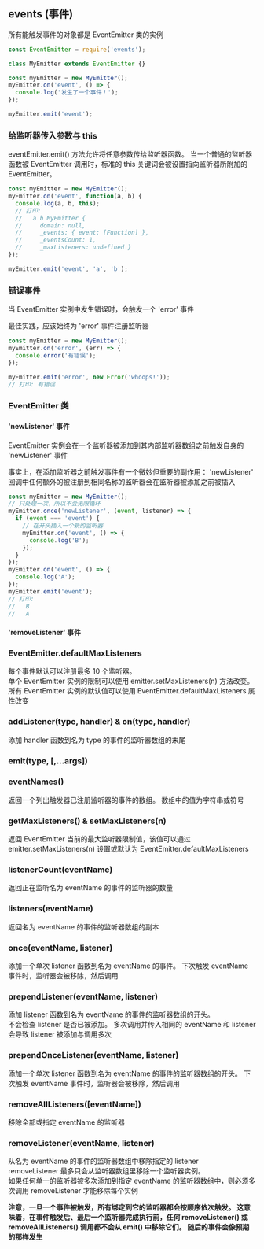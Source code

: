## events (事件)

所有能触发事件的对象都是 EventEmitter 类的实例

```js
const EventEmitter = require('events');

class MyEmitter extends EventEmitter {}

const myEmitter = new MyEmitter();
myEmitter.on('event', () => {
  console.log('发生了一个事件！');
});

myEmitter.emit('event');
```

### 给监听器传入参数与 this

eventEmitter.emit() 方法允许将任意参数传给监听器函数。 
当一个普通的监听器函数被 EventEmitter 调用时，标准的 this 关键词会被设置指向监听器所附加的 EventEmitter。

```js
const myEmitter = new MyEmitter();
myEmitter.on('event', function(a, b) {
  console.log(a, b, this);
  // 打印:
  //   a b MyEmitter {
  //     domain: null,
  //     _events: { event: [Function] },
  //     _eventsCount: 1,
  //     _maxListeners: undefined }
});

myEmitter.emit('event', 'a', 'b');
```

### 错误事件

当 EventEmitter 实例中发生错误时，会触发一个 'error' 事件

最佳实践，应该始终为 'error' 事件注册监听器

```js
const myEmitter = new MyEmitter();
myEmitter.on('error', (err) => {
  console.error('有错误');
});

myEmitter.emit('error', new Error('whoops!'));
// 打印: 有错误
```

### EventEmitter 类

#### 'newListener' 事件

EventEmitter 实例会在一个监听器被添加到其内部监听器数组之前触发自身的 'newListener' 事件

事实上，在添加监听器之前触发事件有一个微妙但重要的副作用： 'newListener' 回调中任何额外的被注册到相同名称的监听器会在监听器被添加之前被插入

```js
const myEmitter = new MyEmitter();
// 只处理一次，所以不会无限循环
myEmitter.once('newListener', (event, listener) => {
  if (event === 'event') {
    // 在开头插入一个新的监听器
    myEmitter.on('event', () => {
      console.log('B');
    });
  }
});
myEmitter.on('event', () => {
  console.log('A');
});
myEmitter.emit('event');
// 打印:
//   B
//   A
```


#### 'removeListener' 事件



### EventEmitter.defaultMaxListeners 

每个事件默认可以注册最多 10 个监听器。   
单个 EventEmitter 实例的限制可以使用 emitter.setMaxListeners(n) 方法改变。  
所有 EventEmitter 实例的默认值可以使用 EventEmitter.defaultMaxListeners 属性改变

### addListener(type, handler) & on(type, handler)

添加 handler 函数到名为 type 的事件的监听器数组的末尾

### emit(type, [,...args])

### eventNames()

返回一个列出触发器已注册监听器的事件的数组。 数组中的值为字符串或符号

### getMaxListeners() & setMaxListeners(n)

返回 EventEmitter 当前的最大监听器限制值，该值可以通过 emitter.setMaxListeners(n) 设置或默认为 EventEmitter.defaultMaxListeners

### listenerCount(eventName)

返回正在监听名为 eventName 的事件的监听器的数量

### listeners(eventName)

返回名为 eventName 的事件的监听器数组的副本

### once(eventName, listener)

添加一个单次 listener 函数到名为 eventName 的事件。 下次触发 eventName 事件时，监听器会被移除，然后调用

### prependListener(eventName, listener)

添加 listener 函数到名为 eventName 的事件的监听器数组的开头。   
不会检查 listener 是否已被添加。 多次调用并传入相同的 eventName 和 listener 会导致 listener 被添加与调用多次

### prependOnceListener(eventName, listener)

添加一个单次 listener 函数到名为 eventName 的事件的监听器数组的开头。 下次触发 eventName 事件时，监听器会被移除，然后调用

### removeAllListeners([eventName])

移除全部或指定 eventName 的监听器

### removeListener(eventName, listener)

从名为 eventName 的事件的监听器数组中移除指定的 listener  
removeListener 最多只会从监听器数组里移除一个监听器实例。  
如果任何单一的监听器被多次添加到指定 eventName 的监听器数组中，则必须多次调用 removeListener 才能移除每个实例

**注意，一旦一个事件被触发，所有绑定到它的监听器都会按顺序依次触发。 这意味着，在事件触发后、最后一个监听器完成执行前，任何 removeListener() 或 removeAllListeners() 调用都不会从 emit() 中移除它们。 随后的事件会像预期的那样发生**